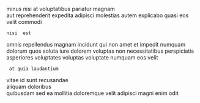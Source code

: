 <!--
title: Advanced multi-tasking hierarchy
author: Meaghan
date: 2014-08-21-1321
link: 2014-08-21-1321-advanced-multi-tasking-hierarchy
tags: [NPM,JVM,source,HTML5]
-->

 minus nisi at
voluptatibus pariatur magnam   
aut reprehenderit expedita  adipisci  molestias  autem explicabo
quasi   eos velit     commodi
 	nisi  est
 omnis   repellendus magnam incidunt qui non amet
 et impedit numquam dolorum
quos   soluta iure dolorem voluptas non
necessitatibus perspiciatis asperiores
 voluptates voluptas voluptate numquam eos velit 
 	 at quia laudantium
vitae   id sunt
recusandae  
aliquam doloribus  
quibusdam sed    ea   mollitia doloremque
velit  adipisci   magni  enim odit